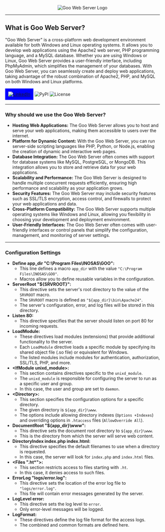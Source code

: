 
<div align="center">
  <img src= "https://github.com/nisayrdglll/denemee/assets/115365248/6001fd62-1efa-48b9-8a9d-3bd92055ccbb"
  alt="Goo Web Server Logo">
  <hr>
</div>
<h2>What is Goo Web Server? </h2>
<p>
  "Goo Web Server" is a cross-platform web development environment available for both Windows and Linux operating systems. It allows you to develop web applications using the Apache2 web server, PHP programming language, and a MySQL database. Whether you are using Windows or Linux, Goo Web Server provides a user-friendly interface, including PhpMyAdmin, which simplifies the management of your databases. With Goo Web Server, you can seamlessly create and deploy web applications, taking advantage of the robust combination of Apache2, PHP, and MySQL on both Windows and Linux platforms.
</p>
<p dir="auto">
<a href="https://www.linkedin.com/company/inosas/" style="background-color: blue; display: inline-block; padding: 10px;">
  <img src="https://camo.githubusercontent.com/1ffde4ea8d2869a62cdf80282516c524e1109befc83d6339aae7a55d94ff4ae5/68747470733a2f2f696d672e736869656c64732e696f2f62616467652f2d4c696e6b6564496e2d626c61636b2e7376673f7374796c653d666f722d7468652d6261646765266c6f676f3d6c696e6b6564696e26636f6c6f72423d353535" alt="LinkedIn" data-canonical-src="https://img.shields.io/badge/-LinkedIn-black.svg?style=for-the-badge&amp;logo=linkedin&amp;colorB=555" style="max-width: 100%;"></a>
  <a><img src="https://camo.githubusercontent.com/0c9361ec5749b0464cea5624675dfe514f129fb17a64ea7a70decaa0d2e4a4a8/68747470733a2f2f696d672e736869656c64732e696f2f707970692f707976657273696f6e732f6170616368652d73757065727365742e7376673f6d61784167653d32353932303030" alt="PyPI" data-canonical-src="https://img.shields.io/pypi/pyversions/apache-superset.svg?maxAge=2592000" style="max-width: 100%;">
  </a>
  <a><img src="https://camo.githubusercontent.com/2a2157c971b7ae1deb8eb095799440551c33dcf61ea3d965d86b496a5a65df55/68747470733a2f2f696d672e736869656c64732e696f2f62616467652f4c6963656e73652d417061636865253230322e302d626c75652e737667" alt="License" data-canonical-src="https://img.shields.io/badge/License-Apache%2.4.57-blue.svg" style="max-width: 100%;">
  </a>


</p>

<hr>
<div>
  <h3>Why should we use the Goo Web Server?</h3>
  <ul>
  <li>
    <strong>Hosting Web Applications:</strong> The Goo Web Server allows you to host and serve your web applications, making them accessible to users over the internet.
  </li>
  <li>
    <strong>Platform for Dynamic Content:</strong> With the Goo Web Server, you can run server-side scripting languages like PHP, Python, or Node.js, enabling the creation of dynamic and interactive web pages.
  </li>
  <li>
    <strong>Database Integration:</strong> The Goo Web Server often comes with support for database systems like MySQL, PostgreSQL, or MongoDB. This integration allows you to store and retrieve data for your web applications.
  </li>
  <li>
    <strong>Scalability and Performance:</strong> The Goo Web Server is designed to handle multiple concurrent requests efficiently, ensuring high performance and scalability as your application grows.
  </li>
  <li>
    <strong>Security Features:</strong> The Goo Web Server may include security features such as SSL/TLS encryption, access control, and firewalls to protect your web applications and data.
  </li>
  <li>
    <strong>Cross-Platform Compatibility:</strong> The Goo Web Server supports multiple operating systems like Windows and Linux, allowing you flexibility in choosing your development and deployment environment.
  </li>
  <li>
    <strong>User-Friendly Interfaces:</strong> The Goo Web Server often comes with user-friendly interfaces or control panels that simplify the configuration, management, and monitoring of server settings.
  </li>
</ul>
</div>
<hr>
<div>
  <h3>Configuration Settings</h3>
 <ul>
  <li><strong>Define app_dir "C:\Program Files\INOSAS\GOO":</strong>
    <ul>
      <li>This line defines a macro <code>app_dir</code> with the value <code>"C:\Program Files\INOSAS\GOO"</code>.</li>
      <li>Macros allow you to define reusable variables in the configuration.</li>
    </ul>
  </li>

  <li><strong>ServerRoot "${SRVROOT}":</strong>
    <ul>
      <li>This directive sets the server's root directory to the value of the <code>SRVROOT</code> macro.</li>
      <li>The <code>SRVROOT</code> macro is defined as <code>"${app_dir}\bin\Apache24"</code>.</li>
      <li>The server's configuration, error, and log files will be stored in this directory.</li>
    </ul>
  </li>

  <li><strong>Listen 80:</strong>
    <ul>
      <li>This directive specifies that the server should listen on port 80 for incoming requests.</li>
    </ul>
  </li>

  <li><strong>LoadModule:</strong>
    <ul>
      <li>These directives load modules (extensions) that provide additional functionality to the server.</li>
      <li>Each <code>LoadModule</code> directive loads a specific module by specifying its shared object file (.so file) or equivalent for Windows.</li>
      <li>The listed modules include modules for authentication, authorization, SSL/TLS, PHP, and more.</li>
    </ul>
  </li>

  <li><strong>&lt;IfModule unixd_module&gt;:</strong>
    <ul>
      <li>This section contains directives specific to the <code>unixd_module</code>.</li>
      <li>The <code>unixd_module</code> is responsible for configuring the server to run as a specific user and group.</li>
      <li>In this case, the user and group are set to <code>daemon</code>.</li>
    </ul>
  </li>

  <li><strong>&lt;Directory&gt;:</strong>
    <ul>
      <li>This section specifies the configuration options for a specific directory.</li>
      <li>The given directory is <code>${app_dir}\www</code>.</li>
      <li>The options include allowing directory indexes (<code>Options +Indexes</code>) and overriding options in <code>.htaccess</code> files (<code>AllowOverride All</code>).</li>
    </ul>
  </li>

  <li><strong>DocumentRoot "${app_dir}\www":</strong>
    <ul>
      <li>This directive sets the document root directory to <code>${app_dir}\www</code>.</li>
      <li>This is the directory from which the server will serve web content.</li>
    </ul>
  </li>

  <li><strong>DirectoryIndex index.php index.html:</strong>
    <ul>
      <li>This directive specifies the default filenames to use when a directory is requested.</li>
      <li>In this case, the server will look for <code>index.php</code> and <code>index.html</code> files.</li>
    </ul>
  </li>

  <li><strong>&lt;Files ".ht*"&gt;:</strong>
    <ul>
      <li>This section restricts access to files starting with <code>.ht</code>.</li>
      <li>In this case, it denies access to such files.</li>
    </ul>
  </li>

  <li><strong>ErrorLog "logs/error.log":</strong>
    <ul>
      <li>This directive sets the location of the error log file to <code>"logs/error.log"</code>.</li>
      <li>This file will contain error messages generated by the server.</li>
    </ul>
  </li>

  <li><strong>LogLevel error:</strong>
    <ul>
      <li>This directive sets the log level to <code>error</code>.</li>
      <li>Only error-level messages will be logged.</li>
    </ul>
  </li>

  <li><strong>LogFormat:</strong>
    <ul>
      <li>These directives define the log file format for the access logs.</li>
      <li>The combined and common formats are defined here.</li>
    </ul>
  </li>
</ul>

</div>

